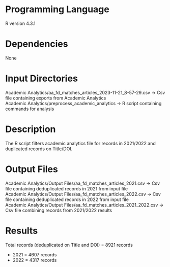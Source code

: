 # Programming Language
R version 4.3.1

# Dependencies
None

# Input Directories
Academic Analytics/aa_fd_matches_articles_2023-11-21_8-57-29.csv -> Csv file containing exports from Academic Analytics  
Academic Analytics/preprocess_academic_analytics -> R script containing commands for analysis  

# Description
The R script filters academic analytics file for records in 2021/2022 and duplicated records on Title/DOI.

# Output Files
Academic Analytics/Output Files/aa_fd_matches_articles_2021.csv -> Csv file containing deduplicated records in 2021 from input file  
Academic Analytics/Output Files/aa_fd_matches_articles_2022.csv -> Csv file containing deduplicated records in 2022 from input file  
Academic Analytics/Output Files/aa_fd_matches_articles_2021_2022.csv -> Csv file combining records from 2021/2022 results  

# Results
Total records (deduplicated on Title and DOI) = 8921 records
- 2021 = 4607 records
- 2022 = 4317 records
